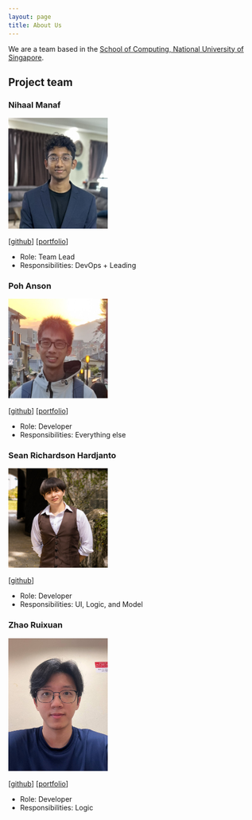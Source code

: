 ```yaml
---
layout: page
title: About Us
---
```


We are a team based in the [School of Computing, National University of Singapore](https://www.comp.nus.edu.sg).

## Project team

### Nihaal Manaf

<img src="images/nihaalmanaf.png" width="200px">

[[github](http://github.com/nihaalmanaf)] [[portfolio](team/nihaalmanaf.md)]

- Role: Team Lead
- Responsibilities: DevOps + Leading

### Poh Anson

<img src="images/pohanson.png" width="200px">

[[github](http://github.com/pohanson)]
[[portfolio](team/pohanson.md)]

- Role: Developer
- Responsibilities: Everything else

### Sean Richardson Hardjanto

<img src="images/seanrh34.png" width="200px">

[[github](http://github.com/seanrh34)]

- Role: Developer
- Responsibilities: UI, Logic, and Model

### Zhao Ruixuan

<img src="images/rotarykirby.png" width="200px">

[[github](http://github.com/rotarykirby)]
[[portfolio](team/rotarykirby.md)]

- Role: Developer
- Responsibilities: Logic
